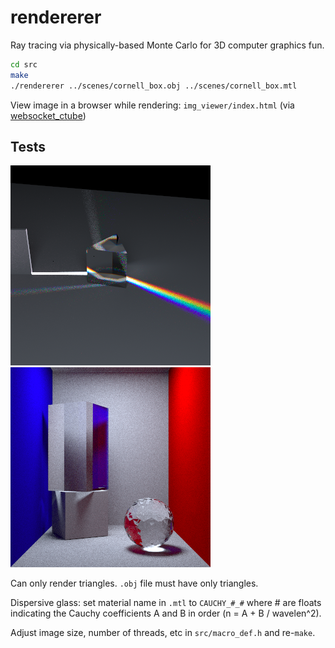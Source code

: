 # rendererer
Ray tracing via physically-based Monte Carlo for 3D computer graphics fun.

```bash
cd src
make
./rendererer ../scenes/cornell_box.obj ../scenes/cornell_box.mtl
```

View image in a browser while rendering: `img_viewer/index.html` (via
[websocket_ctube](https://github.com/bryance-oyang/websocket_ctube))

## Tests
![prism_img](prism.png)
![cornell_box_img](cornell_box.png)

Can only render triangles. `.obj` file must have only triangles.

Dispersive glass: set material name in `.mtl` to `CAUCHY_#_#` where # are floats
indicating the Cauchy coefficients A and B in order (n = A + B / wavelen^2).

Adjust image size, number of threads, etc in `src/macro_def.h` and re-`make`.
